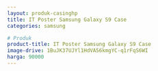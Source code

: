 ```yaml
---
layout: produk-casinghp
title: IT Poster Samsung Galaxy S9 Case
categories: samsung

# Produk
product-title: IT Poster Samsung Galaxy S9 Case
image-drive: 1BuJK37UJYl1HdVA56kmgYC-q1rFqS6WI
harga: 90000
---
```


